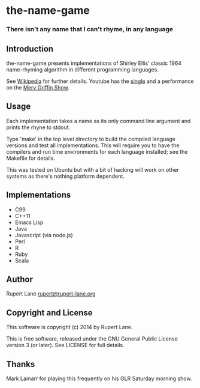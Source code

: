 # the-name-game

### There isn't any name that I can't rhyme, in any language

## Introduction

the-name-game presents implementations of Shirley Ellis' classic 1964
name-rhyming algorithm in different programming languages.

See [Wikipedia](http://en.wikipedia.org/wiki/The_Name_Game) for further details. 
Youtube has the [single](http://www.youtube.com/watch?v=NeF7jqf0GU4) and a performance 
on the [Merv Griffin Show](http://www.youtube.com/watch?v=jZ-9_x2bX7g). 

## Usage

Each implementation takes a name as its only command line argument and
prints the rhyne to stdout.

Type 'make' in the top level directory to build the compiled language
versions and test all implementations. This will require you to have
the compilers and run time environments for each language installed;
see the Makefile for details. 

This was tested on Ubuntu but with a bit of hacking will work on other
systems as there's nothing platform dependent.

## Implementations

* C99
* C++11
* Emacs Lisp
* Java
* Javascript (via node.js)
* Perl
* R
* Ruby
* Scala

## Author

Rupert Lane <rupert@rupert-lane.org>

## Copyright and License

This software is copyright (c) 2014 by Rupert Lane.

This is free software, released under the GNU General Public License
version 3 (or later). See LICENSE for full details.

## Thanks

Mark Lamarr for playing this frequently on his GLR Saturday morning show.
